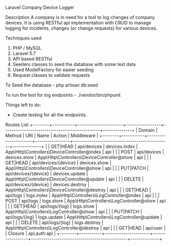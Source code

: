 Laravel Company Device Logger 

Description
A company is in need for a tool to log changes of company devices. It is using RESTful api implementation with CRUD to manage logging for incidents, changes (or change requests) for various devices. 

Techniques used
1. PHP / MySQL
2. Laravel 5.7
3. API based RESTful
4. Seeders​ classes to seed the database with some test data 
5. Used ModelFactory​ for easier seeding
5. ​Request​ classes to validate requests


To Seed the database 
    - php artisan db:seed

To run the test for log endpoints
    - ./vendor/bin/phpunit

Things left to do:
 - Create testing for all the endpoints.

Routes List
 +--------+-----------+----------------------+-----------------+-----------------------------------------------+--------------+
| Domain | Method    | URI                  | Name            | Action                                        | Middleware   |
+--------+-----------+----------------------+-----------------+-----------------------------------------------+--------------+
|        | GET|HEAD  | api/devices          | devices.index   | App\Http\Controllers\DeviceController@index   | api          |
|        | POST      | api/devices          | devices.store   | App\Http\Controllers\DeviceController@store   | api          |
|        | GET|HEAD  | api/devices/{device} | devices.show    | App\Http\Controllers\DeviceController@show    | api          |
|        | PUT|PATCH | api/devices/{device} | devices.update  | App\Http\Controllers\DeviceController@update  | api          |
|        | DELETE    | api/devices/{device} | devices.destroy | App\Http\Controllers\DeviceController@destroy | api          |
|        | GET|HEAD  | api/logs             | logs.index      | App\Http\Controllers\LogController@index      | api          |
|        | POST      | api/logs             | logs.store      | App\Http\Controllers\LogController@store      | api          |
|        | GET|HEAD  | api/logs/{log}       | logs.show       | App\Http\Controllers\LogController@show       | api          |
|        | PUT|PATCH | api/logs/{log}       | logs.update     | App\Http\Controllers\LogController@update     | api          |
|        | DELETE    | api/logs/{log}       | logs.destroy    | App\Http\Controllers\LogController@destroy    | api          |
|        | GET|HEAD  | api/user             |                 | Closure                                       | api,auth:api |
+--------+-----------+----------------------+-----------------+-----------------------------------------------+--------------+